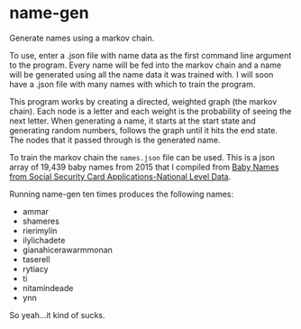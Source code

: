 name-gen
========

Generate names using a markov chain.

To use, enter a .json file with name data as the first command line argument to the program. Every name
will be fed into the markov chain and a name will be generated using all the name data it was trained with. I will
soon have a .json file with many names with which to train the program.

This program works by creating a directed, weighted graph (the markov chain). Each node is a letter and each weight is
the probability of seeing the next letter. When generating a name, it starts at the start state and generating random
numbers, follows the graph until it hits the end state. The nodes that it passed through is the generated name.

To train the markov chain the `names.json` file can be used. This is a json array of 19,439 baby names from 2015 that I compiled from
[Baby Names from Social Security Card Applications-National Level Data](https://catalog.data.gov/dataset/baby-names-from-social-security-card-applications-national-level-data).

Running name-gen ten times produces the following names:

- ammar
- shameres
- rierimylin
- ilylichadete
- gianahicerawarmmonan
- taserell
- rytiacy
- ti
- nitamindeade
- ynn

So yeah...it kind of sucks.
